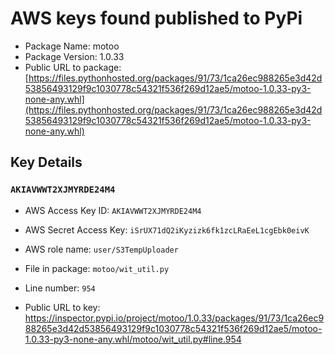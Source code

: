# AWS keys found published to PyPi

* Package Name: motoo
* Package Version: 1.0.33
* Public URL to package: [https://files.pythonhosted.org/packages/91/73/1ca26ec988265e3d42d53856493129f9c1030778c54321f536f269d12ae5/motoo-1.0.33-py3-none-any.whl](https://files.pythonhosted.org/packages/91/73/1ca26ec988265e3d42d53856493129f9c1030778c54321f536f269d12ae5/motoo-1.0.33-py3-none-any.whl)

## Key Details

### `AKIAVWWT2XJMYRDE24M4`

* AWS Access Key ID: `AKIAVWWT2XJMYRDE24M4`
* AWS Secret Access Key: `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` 
* AWS role name: `user/S3TempUploader`
* File in package: `motoo/wit_util.py`
* Line number: `954`

* Public URL to key: https://inspector.pypi.io/project/motoo/1.0.33/packages/91/73/1ca26ec988265e3d42d53856493129f9c1030778c54321f536f269d12ae5/motoo-1.0.33-py3-none-any.whl/motoo/wit_util.py#line.954


